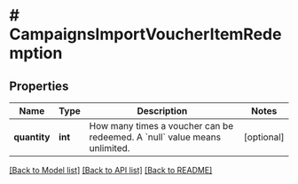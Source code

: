 # # CampaignsImportVoucherItemRedemption

## Properties

Name | Type | Description | Notes
------------ | ------------- | ------------- | -------------
**quantity** | **int** | How many times a voucher can be redeemed. A &#x60;null&#x60; value means unlimited. | [optional]

[[Back to Model list]](../../README.md#models) [[Back to API list]](../../README.md#endpoints) [[Back to README]](../../README.md)
